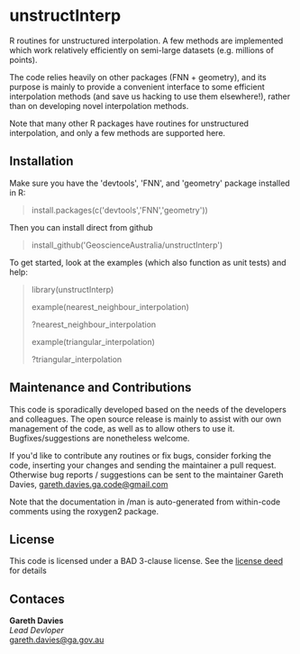 unstructInterp
==============

R routines for unstructured interpolation. A few methods are implemented which
work relatively efficiently on semi-large datasets (e.g. millions of points).

The code relies heavily on other packages (FNN + geometry), and its
purpose is mainly to provide a convenient interface to some efficient interpolation
methods (and save us hacking to use them elsewhere!), rather than on developing
novel interpolation methods.

Note that many other R packages have routines for unstructured interpolation,
and only a few methods are supported here. 

Installation
------------
Make sure you have the 'devtools', 'FNN', and 'geometry' package installed in R:
>    install.packages(c('devtools','FNN','geometry'))

Then you can install direct from github

>    install_github('GeoscienceAustralia/unstructInterp')

To get started, look at the examples (which also function as unit tests) and help:

> library(unstructInterp)
>
> example(nearest_neighbour_interpolation)
>
> ?nearest_neighbour_interpolation
>
> example(triangular_interpolation)
>
> ?triangular_interpolation

Maintenance and Contributions
-----------------------------

This code is sporadically developed based on the needs of the developers and
colleagues. The open source release is mainly to assist with our own management
of the code, as well as to allow others to use it. Bugfixes/suggestions are
nonetheless welcome. 

If you'd like to contribute any routines or fix bugs, consider forking the
code, inserting your changes and sending the maintainer a pull request.
Otherwise bug reports / suggestions can be sent to the maintainer Gareth
Davies, gareth.davies.ga.code@gmail.com 

Note that the documentation in /man is auto-generated from within-code comments using the roxygen2 package.

## License
This code is licensed under a BAD 3-clause license. See the [license deed](LICENSE) for details

## Contaces
**Gareth Davies**  
*Lead Devloper*  
<gareth.davies@ga.gov.au>  

